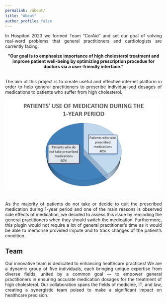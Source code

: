 ```yaml
---
permalink: /about/
title: "About"
author_profile: false
---
```


<style>
    .container {
        text-align: justify;
    }
    .citation {
        text-align: center;
    }
</style>

<div class="container">
<p>
In Hospiton 2023 we formed Team “CorAid” and set our goal of solving real-word problems that general practitioners and cardiologists are currently facing.
</p>

<div class="citation">
    <b>"Our goal is to emphasize importance of high cholesterol treatment and improve patient well-being by optimizing prescription procedue for doctors via a user-friendly interface."</b>
</div>
<br>
 
<p>
The aim of this project is to create useful and effective internet platform in order to help general practitioners to prescribe individualised dosages of medications to patients who suffer from high cholesterol.
</p>

<img src="/assets/images/60perc-graph.png" alt="Continuity of taking prescribed medicine">

<p>
<br>
As the majority of patients do not take or decide to quit the prescribed medication during 1-year period and one of the main reasons is observed side effects of medication, we decided to assess this issue by reminding the general practitioners when they should switch the medication. Furthermore, this plugin would not require a lot of general practitioner’s time as it would be able to memorise provided impute and to track changes of the patient’s condition.
</p>


<h2>Team</h2>

Our innovative team is dedicated to enhancing healthcare practices! We are a dynamic group of five individuals, each bringing unique expertise from diverse fields, united by a common goal — to empower general practitioners in ensuring accurate medication dosages for the treatment of high cholesterol. Our collaboration spans the fields of medicine, IT, and law, creating a synergistic team poised to make a significant impact on healthcare precision.
</div>